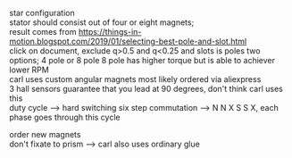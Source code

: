 star configuration  
stator should consist out of four or eight magnets;  
 result comes from https://things-in-motion.blogspot.com/2019/01/selecting-best-pole-and-slot.html  
 click on document, exclude q>0.5 and q<0.25 and slots is poles
 two options; 4 pole or 8 pole
 8 pole has higher torque but is able to achiever lower RPM  
carl uses custom angular magnets most likely ordered via aliexpress  
3 hall sensors guarantee that you lead at 90 degrees, don't think carl uses this  
duty cycle --> hard switching
six step commutation --> N N X S S X, each phase goes through this cycle

  
order new magnets  
don't fixate to prism --> carl also uses ordinary glue  

